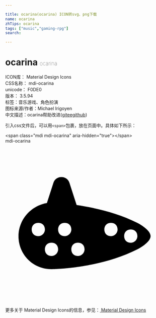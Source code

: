 ```yaml
---

title: ocarina(ocarina) ICON转svg、png下载
name: ocarina
zhTips: ocarina
tags: ["music","gaming-rpg"]
search: 

---
```


# ocarina  <small style="font-size: 60%;font-weight: 100">ocarina</small>


<div class="detail-page">
<p>
<span>
ICON库：
<span class="badge-secondary badge">Material Design Icons</span> 
</span>
<br/>
<span>
CSS名称：
<span class="badge-secondary badge">mdi-ocarina</span> 
</span>
<br/>
<span>
unicode：
<span class="badge-secondary badge">F0DE0</span> 
<copy-btn content='F0DE0' btn-title=""></copy-btn>
<copy-btn :content='String.fromCodePoint(parseInt("F0DE0", 16))' btn-title="复制U"></copy-btn>
</span>
<br/>
<span>
版本：
<span class="badge-secondary badge">3.5.94</span> 
</span><br/><span>标签：<span class="badge-light badge"><router-link to="/tags/music.html">音乐</router-link></span><span class="badge-light badge"><router-link to="/tags/gaming-rpg.html">游戏、角色扮演</router-link></span></span>
<br/>
<span>图标来源/作者：<span class="badge-light badge">Michael Irigoyen</span></span> 
<br/>
<span class="zh-detail">中文描述：<span class="badge-primary badge">ocarina</span><span class="help-link"><span>帮助改进</span>(<a href="https://gitee.com/liuwave/icon-helper/edit/master/json/material/ocarina.json" target="_blank" rel="noopener noreferrer">gitee</a><a href="https://github.com/liuwave/icon-helper/edit/master/json/material/ocarina.json" target="_blank" rel="noopener noreferrer">github</a></span>)</span><br/>
</p>
</div>
<div class="alert alert-dark">
  <i class="mdi mdi-ocarina mdi-48px"></i>
  <i class="mdi mdi-ocarina mdi-36px"></i>
  <i class="mdi mdi-ocarina mdi-24px"></i>
  <i class="mdi mdi-ocarina mdi-18px"></i>
</div>
<div>
  <p>引入css文件后，可以用<code>&lt;span&gt;</code>包裹，放在页面中。具体如下所示：    
  </p>
  <div class="alert alert-primary" style="font-size: 14px">
    &lt;span class="mdi mdi-ocarina" aria-hidden="true"&gt;&lt;/span&gt;
    <copy-btn content='<span class="mdi mdi-ocarina" aria-hidden="true"></span>'></copy-btn>
  </div>
  <div class="alert alert-secondary">
    <i class="mdi mdi-ocarina"
    style="font-size: 24px"
    aria-hidden="true"></i> mdi-ocarina
    <copy-btn content="mdi-ocarina" btn-title="复制图标名称"></copy-btn>
  </div>
</div>
<div id="svg" class="svg-wrap">
<svg xmlns="http://www.w3.org/2000/svg" viewBox="0 0 24 24"><path d="M20,12C16.8,10.4 13.4,9.7 10.8,9.3L9.7,5.9C9.3,4.8 7.7,4.8 7.3,5.9L6.3,9C3.9,9.4 2,11.5 2,14C2,16.8 4.2,19 7,19C7,19 14,19 20,16C20,16 22,15 22,14C22,13 20,12 20,12M5,14C4.4,14 4,13.6 4,13C4,12.4 4.4,12 5,12C5.6,12 6,12.4 6,13C6,13.5 5.6,14 5,14M7,17C6.4,17 6,16.6 6,16C6,15.4 6.4,15 7,15C7.6,15 8,15.4 8,16C8,16.5 7.6,17 7,17M9,14C8.4,14 8,13.6 8,13C8,12.4 8.4,12 9,12C9.6,12 10,12.4 10,13C10,13.5 9.6,14 9,14M11,17C10.4,17 10,16.6 10,16C10,15.4 10.4,15 11,15C11.6,15 12,15.4 12,16C12,16.5 11.6,17 11,17M16,14C15.4,14 15,13.6 15,13C15,12.4 15.4,12 16,12C16.6,12 17,12.4 17,13C17,13.5 16.6,14 16,14M19,15C18.4,15 18,14.6 18,14C18,13.4 18.4,13 19,13C19.6,13 20,13.4 20,14C20,14.5 19.6,15 19,15Z" /></svg>
</div>
<detail full-name='mdi-ocarina'></detail>
    
<div><p>更多关于 Material Design Icons的信息，参见：<a target="_blank" href="https://iconhelper.cn/material.html"> Material Design Icons</a>
</p></div>
